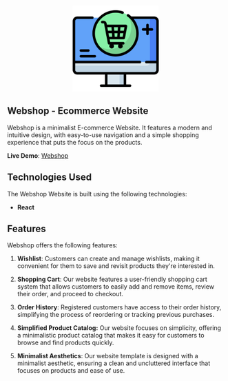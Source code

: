
<p align="center">
  <img width="200" height="200" src="./src/assets/webshop.png">
</p>

## Webshop - Ecommerce Website

Webshop is a minimalist E-commerce Website. It features a modern and intuitive design, with easy-to-use navigation and a simple shopping experience that puts the focus on the products.

**Live Demo**: [Webshop](#)

## Technologies Used
The Webshop Website is built using the following technologies:
- **React**
<!-- - **Tailwind**
- **Coingecko API**
- **Axios**
- **React Router**
- **Chart.js** -->

## Features
Webshop offers the following features:
<!-- 
1. **Real-Time Data**: Altcoinx connects to the Coingecko API to provide users with up-to-the-minute information about cryptocurrencies, including the latest prices.

2. **Search Functionality**: Users can easily search for specific cryptocurrencies by name or symbol, making it simple to find the information they need.

3. **Comprehensive Data**: Altcoinx offers a wide range of data, including current and historical prices, market capitalization, trading volume, and more, allowing users to make informed investment decisions. -->

1. **Wishlist**: Customers can create and manage wishlists, making it convenient for them to save and revisit products they're interested in.

2. **Shopping Cart**: Our website features a user-friendly shopping cart system that allows customers to easily add and remove items, review their order, and proceed to checkout.
   
4. **Order History**: Registered customers have access to their order history, simplifying the process of reordering or tracking previous purchases.

5. **Simplified Product Catalog:** Our website focuses on simplicity, offering a minimalistic product catalog that makes it easy for customers to browse and find products quickly.

6. **Minimalist Aesthetics**: Our website template is designed with a minimalist aesthetic, ensuring a clean and uncluttered interface that focuses on products and ease of use.



